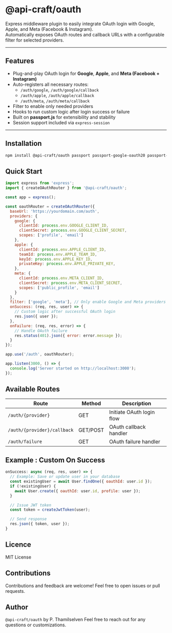 # @api-craft/oauth

Express middleware plugin to easily integrate OAuth login with Google, Apple, and Meta (Facebook & Instagram).  
Automatically exposes OAuth routes and callback URLs with a configurable filter for selected providers.

---

## Features

- Plug-and-play OAuth login for **Google**, **Apple**, and **Meta (Facebook + Instagram)**
- Auto-registers all necessary routes:
  - `/auth/google`, `/auth/google/callback`
  - `/auth/apple`, `/auth/apple/callback`
  - `/auth/meta`, `/auth/meta/callback`
- Filter to enable only needed providers
- Hooks to run custom logic after login success or failure
- Built on **passport.js** for extensibility and stability
- Session support included via `express-session`

---

## Installation

```bash
npm install @api-craft/oauth passport passport-google-oauth20 passport-facebook passport-apple express-session
```

## Quick Start

``` js
import express from 'express';
import { createOAuthRouter } from '@api-craft/oauth';

const app = express();

const oauthRouter = createOAuthRouter({
  baseUrl: 'https://yourdomain.com/auth',
  providers: {
    google: {
      clientId: process.env.GOOGLE_CLIENT_ID,
      clientSecret: process.env.GOOGLE_CLIENT_SECRET,
      scopes: ['profile', 'email']
    },
    apple: {
      clientId: process.env.APPLE_CLIENT_ID,
      teamId: process.env.APPLE_TEAM_ID,
      keyId: process.env.APPLE_KEY_ID,
      privateKey: process.env.APPLE_PRIVATE_KEY,
    },
    meta: {
      clientId: process.env.META_CLIENT_ID,
      clientSecret: process.env.META_CLIENT_SECRET,
      scopes: ['public_profile', 'email']
    }
  },
  filter: ['google', 'meta'], // Only enable Google and Meta providers
  onSuccess: (req, res, user) => {
    // Custom logic after successful OAuth login
    res.json({ user });
  },
  onFailure: (req, res, error) => {
    // Handle OAuth failure
    res.status(401).json({ error: error.message });
  }
});

app.use('/auth', oauthRouter);

app.listen(3000, () => {
  console.log('Server started on http://localhost:3000');
});
```

## Available Routes 

| Route                       | Method   | Description               |
| --------------------------- | -------- | ------------------------- |
| `/auth/{provider}`          | GET      | Initiate OAuth login flow |
| `/auth/{provider}/callback` | GET/POST | OAuth callback handler    |
| `/auth/failure`             | GET      | OAuth failure handler     |

## Example : Custom On Success

``` js
onSuccess: async (req, res, user) => {
  // Example: Save or update user in your database
  const existingUser = await User.findOne({ oauthId: user.id });
  if (!existingUser) {
    await User.create({ oauthId: user.id, profile: user });
  }

  // Issue JWT token
  const token = createJwtToken(user);

  // Send response
  res.json({ token, user });
}
```

## Licence

MIT License

## Contributions
Contributions and feedback are welcome! Feel free to open issues or pull requests.

## Author
`@api-craft/oauth` by P. Thamilselven
Feel free to reach out for any questions or customizations.